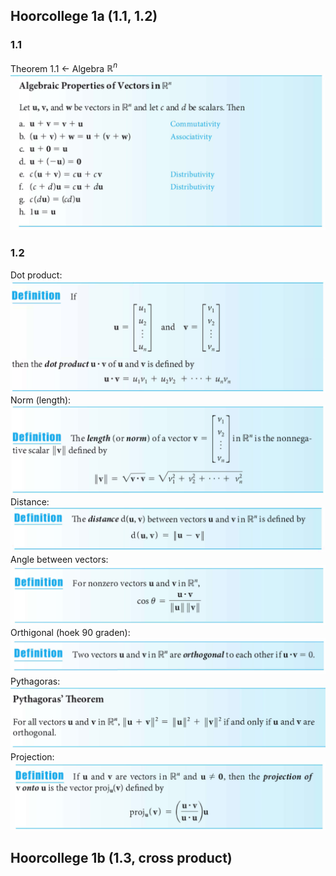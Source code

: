 ## Hoorcollege 1a (1.1, 1.2)
### 1.1
Theorem 1.1 <- Algebra $\mathbb{R}^n$
![](1.1/rules.png)

### 1.2
Dot product:
![](1.2/dot.png)
Norm (length):
![](1.2/norm.png)
Distance:
![](1.2/distance.png)
Angle between vectors:
![](1.2/angle.png)
Orthigonal (hoek 90 graden):
![](1.2/orthogonal.png)
Pythagoras:
![](1.2/pythagoras.png)
Projection:
![](1.2/projectie.png)

## Hoorcollege 1b (1.3, cross product)

